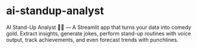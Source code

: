 # ai-standup-analyst
AI Stand-Up Analyst 🤖🎤 — A Streamlit app that turns your data into comedy gold. Extract insights, generate jokes, perform stand-up routines with voice output, track achievements, and even forecast trends with punchlines.
